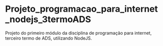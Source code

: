 # Projeto_programacao_para_internet_nodejs_3termoADS
Projeto do primeiro módulo da disciplina de programação para internet, terceiro termo de ADS, utilizando NodeJS.
